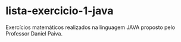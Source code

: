 # lista-exercicio-1-java
Exercícios matemáticos realizados na linguagem JAVA proposto pelo Professor Daniel Paiva. 
